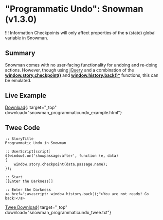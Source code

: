 # "Programmatic Undo": Snowman (v1.3.0)

!!! Information
    Checkpoints will only affect properties of the **s** (state) global variable in Snowman.

## Summary

Snowman comes with no user-facing functionality for undoing and re-doing actions. However, though using [jQuery](https://jquery.com/) and a combination of the **[window.story.checkpoint()](https://videlais.github.io/snowman/#/1/window_story/functions/checkpoint)** and **[window.history.back()*](https://developer.mozilla.org/en-US/docs/Web/API/Window/history)** functions, this can be emulated.

## Live Example

[Download](snowman_programmaticundo_example.html){: target="_top" download="snowman_programmaticundo_example.html"}

## Twee Code

```twee
:: StoryTitle
Programmatic Undo in Snowman

:: UserScript[script]
$(window).on('showpassage:after', function (e, data)
{
    window.story.checkpoint(data.passage.name);
});

:: Start
[[Enter the Darkness]]

:: Enter the Darkness
<a href="javascript: window.history.back();">You are not ready! Go back!</a>
```

[Twee Download](snowman_programmaticundo_twee.txt){ target="_top" download="snowman_programmaticundo_twee.txt"}
